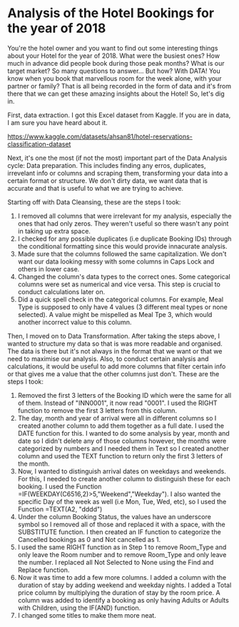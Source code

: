 # Analysis of the Hotel Bookings for the year of 2018

You're the hotel owner and you want to find out some interesting things about your Hotel for the year of 2018. What were the busiest ones? How much in advance did people book during those peak months? What is our target market? So many questions to answer... But how? With DATA! 
You know when you book that marvellous room for the week alone, with your partner or family? That is all being recorded in the form of data and it's from there that we can get these amazing insights about the Hotel! So, let's dig in. 

First, data extraction. I got this Excel dataset from Kaggle. If you are in data, I am sure you have heard about it. 

https://www.kaggle.com/datasets/ahsan81/hotel-reservations-classification-dataset 

Next, it's one the most (if not the most) important part of the Data Analysis cycle: Data preparation. This includes finding any erros, duplicates, irrevelant info or columns and scraping them, transforming your data into a certain format or structure. We don't dirty data, we want data that is accurate and that is useful to what we are trying to achieve. 

Starting off with Data Cleansing, these are the steps I took:

1. I removed all columns that were irrelevant for my analysis, especially the ones that had only zeros. They weren't useful so there wasn't any point in taking up extra space. 
2. I checked for any possible duplicates (i.e duplicate Booking IDs) through the conditional formatting since this would provide innacurate analysis.
3. Made sure that the columns followed the same capitalization. We don't want our data looking messy with some columns in Caps Lock and others in lower case.
4. Changed the column's data types to the correct ones. Some categorical columns were set as numerical and vice versa. This step is crucial to conduct calculations later on. 
5. Did a quick spell check in the categorical columns. For example, Meal Type is supposed to only have 4 values (3 different meal types or none selected). A value might be mispelled as Meal Tpe 3, which would another incorrect value to this column. 

Then, I moved on to Data Transformation. After taking the steps above, I wanted to structure my data so that is was more readable and organised. The data is there but it's not always in the format that we want or that we need to maximise our analysis. Also, to conduct certain analysis and calculations, it would be useful to add more columns that filter certain info or that gives me a value that the other columns just don't. These are the steps I took:

1. Removed the first 3 letters of the Booking ID which were the same for all of them. Instead of "INN0001", it now read "0001". I used the RIGHT function to remove the first 3 letters from this column. 
2. The day, month and year of arrival were all in different columns so I created another column to add them together as a full date. I used the DATE function for this. I wanted to do some analysis by year, month and date so I didn't delete any of those columns however, the months were categorized by numbers and I needed them in Text so I created another column and used the TEXT function to return only the first 3 letters of the month.
3. Now, I wanted to distinguish arrival dates on weekdays and weekends. For this, I needed to create another column to distinguish these for each booking. I used the Function =IF(WEEKDAY(C6516,2)>5,"Weekend","Weekday"). I also wanted the specific Day of the week as well (i.e Mon, Tue, Wed, etc), so I used the Function =TEXT(A2, "dddd")
4. Under the column Booking Status, the values have an underscore symbol so I removed all of those and replaced it with a space, with the SUBSTITUTE function. I then created an IF function to categorize the Cancelled bookings as 0 and Not cancelled as 1.
5. I used the same RIGHT function as in Step 1 to remove Room_Type and only leave the Room number and to remove Room_Type and only leave the number. I replaced all Not Selected to None using the Find and Replace function. 
6. Now it was time to add a few more columns. I added a column with the duration of stay by adding weekend and weekday nights. I added a Total price column by multiplying the duration of stay by the room price. A column was added to identify a booking as only having Adults or Adults with Children, using the IF(AND) function.
7. I changed some titles to make them more neat.
